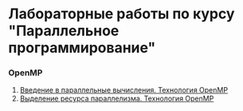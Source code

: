 # Лабораторные работы по курсу "Параллельное программирование"

### OpenMP

1. [Введение в параллельные вычисления. Технология OpenMP](lab1)
2. [Выделение ресурса параллелизма. Технология OpenMP](lab2)
